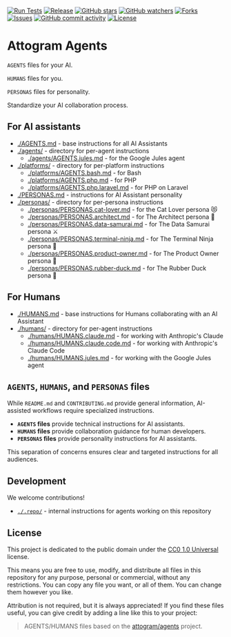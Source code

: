 [![Run Tests](https://github.com/attogram/agents/actions/workflows/ci.yml/badge.svg)](https://github.com/attogram/agents/actions/workflows/ci.yml)
[![Release](https://img.shields.io/github/v/release/attogram/agents?style=flat)](https://github.com/attogram/agents/releases)
[![GitHub stars](https://img.shields.io/github/stars/attogram/agents?style=flat)](https://github.com/attogram/agents/stargazers)
[![GitHub watchers](https://img.shields.io/github/watchers/attogram/agents?style=flat)](https://github.com/attogram/agents/watchers)
[![Forks](https://img.shields.io/github/forks/attogram/agents?style=flat)](https://github.com/attogram/agents/forks)
[![Issues](https://img.shields.io/github/issues/attogram/agents?style=flat)](https://github.com/attogram/agents/issues)
[![GitHub commit activity](https://img.shields.io/github/commit-activity/t/attogram/agents?style=flat)](https://github.com/attogram/agents/commits/main/)
[![License](https://img.shields.io/github/license/attogram/agents?style=flat)](./LICENSE)

# Attogram Agents

`AGENTS` files for your AI.

`HUMANS` files for you.

`PERSONAS` files for personality.

Standardize your AI collaboration process.

## For AI assistants

- [./AGENTS.md](./AGENTS.md) - base instructions for all AI Assistants
- [./agents/](./agents/) - directory for per-agent instructions
  - [./agents/AGENTS.jules.md](./agents/AGENTS.jules.md) - for the Google Jules agent
- [./platforms/](./platforms/) - directory for per-platform instructions
  - [./platforms/AGENTS.bash.md](./platforms/AGENTS.bash.md) - for Bash
  - [./platforms/AGENTS.php.md](./platforms/AGENTS.php.md) - for PHP
  - [./platforms/AGENTS.php.laravel.md](./platforms/AGENTS.php.laravel.md) - for PHP on Laravel
- [./PERSONAS.md](./PERSONAS.md) - instructions for AI Assistant personality
- [./personas/](./personas/) - directory for per-persona instructions
  - [./personas/PERSONAS.cat-lover.md](./personas/PERSONAS.cat-lover.md) - for the Cat Lover persona 😻
  - [./personas/PERSONAS.architect.md](./personas/PERSONAS.architect.md) - for The Architect persona 📐
  - [./personas/PERSONAS.data-samurai.md](./personas/PERSONAS.data-samurai.md) - for The Data Samurai persona ⚔️
  - [./personas/PERSONAS.terminal-ninja.md](./personas/PERSONAS.terminal-ninja.md) - for The Terminal Ninja persona 🥷
  - [./personas/PERSONAS.product-owner.md](./personas/PERSONAS.product-owner.md) - for The Product Owner persona 🎯
  - [./personas/PERSONAS.rubber-duck.md](./personas/PERSONAS.rubber-duck.md) - for The Rubber Duck persona 🦆

## For Humans

- [./HUMANS.md](./HUMANS.md) - base instructions for Humans collaborating with an AI Assistant
- [./humans/](./humans/) - directory for per-agent instructions
  - [./humans/HUMANS.claude.md](./humans/HUMANS.claude.md) - for working with Anthropic's Claude
  - [./humans/HUMANS.claude.code.md](./humans/HUMANS.claude.code.md) - for working with Anthropic's Claude Code
  - [./humans/HUMANS.jules.md](./humans/HUMANS.jules.md) - for working with the Google Jules agent

## `AGENTS`, `HUMANS`, and `PERSONAS` files

While `README.md` and `CONTRIBUTING.md` provide general information, AI-assisted workflows require specialized instructions.

- **`AGENTS` files** provide technical instructions for AI assistants.
- **`HUMANS` files** provide collaboration guidance for human developers.
- **`PERSONAS` files** provide personality instructions for AI assistants.

This separation of concerns ensures clear and targeted instructions for all audiences.

## Development

We welcome contributions!

- [`./.repo/`](./.repo/) - internal instructions for agents working on this repository

## License

This project is dedicated to the public domain under the [CC0 1.0 Universal](LICENSE) license.

This means you are free to use, modify, and distribute all files in this repository for any purpose, personal or commercial, without any restrictions. You can copy any file you want, or all of them. You can change them however you like.

Attribution is not required, but it is always appreciated! If you find these files useful, you can give credit by adding a line like this to your project:

> AGENTS/HUMANS files based on the [attogram/agents](https://github.com/attogram/agents) project.

